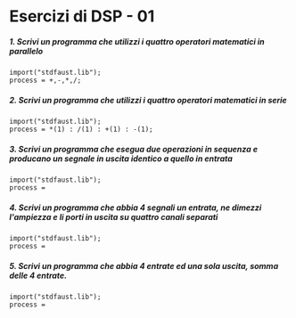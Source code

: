 # Esercizi di DSP - 01

##### 1. Scrivi un programma che utilizzi i quattro operatori matematici in parallelo

```
import("stdfaust.lib");
process = +,-,*,/;
```

##### 2. Scrivi un programma che utilizzi i quattro operatori matematici in serie

```
import("stdfaust.lib");
process = *(1) : /(1) : +(1) : -(1);
```

##### 3. Scrivi un programma che esegua due operazioni in sequenza e producano un segnale in uscita identico a quello in entrata

```
import("stdfaust.lib");
process =
```

##### 4. Scrivi un programma che abbia 4 segnali un entrata, ne dimezzi l'ampiezza e li porti in uscita su quattro canali separati

```
import("stdfaust.lib");
process =
```

##### 5. Scrivi un programma che abbia 4 entrate ed una sola uscita, somma delle 4 entrate.

```
import("stdfaust.lib");
process =
```
